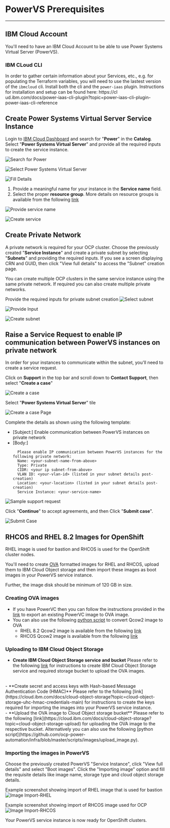 # **PowerVS Prerequisites**
----------------------

## IBM Cloud Account
You'll need to have an IBM Cloud Account to be able to use Power Systems Virtual Server (PowerVS).

### IBM CLoud CLI
In order to gather certain information about your Services, etc., e.g. for populating the Terraform variables, you will need to use the lastest version of the `ibmcloud` cli.
    Install both the cli and the `power-iaas` plugin.
    Instructions for installation and setup can be found here: https://cl ud.ibm.com/docs/power-iaas-cli-plugin?topic=power-iaas-cli-plugin-power-iaas-cli-reference


## Create Power Systems Virtual Server Service Instance

Login to [IBM Cloud Dashboard](https://cloud.ibm.com) and search for "**Power**" in the **Catalog**.
Select "**Power Systems Virtual Server**" and provide all the required inputs
to create the service instance.


![Search for Power](./media/image1.png)

![Select Power Systems Virtual Server](./media/image2.png)


![Fill Details](./media/image3.png)
1. Provide a meaningful name for your instance in the **Service name** field.
2. Select the proper **resource group**. More details on resource groups is available from the following [link](https://cloud.ibm.com/docs/account?topic=account-rgs)

![Provide service name](./media/image4.png)

![Create service](./media/image5.png)

## Create Private Network

A private network is required for your OCP cluster. Choose the previously created "**Service Instance**" and create a private subnet by selecting "**Subnets**" and providing the required inputs. If you see a screen displaying CRN and GUID, then click "View full details" to access the "Subnet" creation page.

You can create multiple OCP clusters in the same service instance using the same private network. If required you can also create multiple private networks.

Provide the required inputs for private subnet creation
![Select subnet](./media/image6.png)

![Provide Input](./media/image7.png)

![Create subnet](./media/image8.png)


## Raise a Service Request to enable IP communication between PowerVS instances on private network
In order for your instances to communicate within the subnet, you'll need to create a service request.

Click on **Support** in the top bar and scroll down to **Contact Support**, then select "**Create a case**"


![Create a case](./media/image9.png)

Select "**Power Systems Virtual Server**" tile

![Create a case Page](./media/image10.png)

Complete the details as shown using the following template:

- [Subject:] Enable communication between PowerVS instances on private network
- [Body:]
  ```
    Please enable IP communication between PowerVS instances for the following private network:
    Name: <your-subnet-name-from-above>
    Type: Private
    CIDR: <your ip subnet-from-above>
    VLAN ID: <your-vlan-id> (listed in your subnet details post-creation)
    Location: <your-location> (listed in your subnet details post-creation)
    Service Instance: <your-service-name>
  ```

![Sample support request ](./media/image11.png)

Click "**Continue**" to accept agreements, and then Click "**Submit case**".

![Submit Case](./media/image12.png)


## RHCOS and RHEL 8.2 Images for OpenShift
RHEL image is used for bastion and RHCOS is used for the OpenShift cluster nodes.

You'll need to create [OVA](https://en.wikipedia.org/wiki/Open_Virtualization_Format) formatted images for RHEL and RHCOS, upload them to IBM Cloud Object storage and then import these images as boot images in your PowerVS service instance.

Further, the image disk should be minimum of 120 GB in size.

### Creating OVA images

- If you have PowerVC then you can follow the instructions provided in the [link](https://www.ibm.com/support/knowledgecenter/en/SSXK2N_1.4.4/com.ibm.powervc.standard.help.doc/powervc_export_image_hmc.html) to export an existing PowerVC image to OVA image.
- You can also use the following [python script](https://github.com/ocp-power-automation/infra/blob/master/scripts/images/convert_qcow2_ova.py) to convert Qcow2 image to OVA
  - RHEL 8.2 Qcow2 image is available from the following [link](https://access.redhat.com/downloads/content/279/ver=/rhel---8/8.2/ppc64le/product-software)
  - RHCOS Qcow2 image is available from the following [link](https://mirror.openshift.com/pub/openshift-v4/ppc64le/dependencies/rhcos/4.5/)

### Uploading to IBM Cloud Object Storage

- **Create IBM Cloud Object Storage service and bucket**
Please refer to the following [link](https://cloud.ibm.com/docs/cloud-object-storage?topic=cloud-object-storage-getting-started-cloud-object-storage) for instructions to create IBM Cloud Object Storage service and required storage bucket to upload the OVA images.
<br>
- **Create secret and access keys with Hash-based Message Authentication Code (HMAC)**
Please refer to the following [link](https://cloud.ibm.com/docs/cloud-object-storage?topic=cloud-object-storage-uhc-hmac-credentials-main) for instructions to create the keys required for importing the images into your PowerVS service instance.
<br>
- **Upload the OVA image to Cloud Object storage bucket**
Please refer to the following [link](https://cloud.ibm.com/docs/cloud-object-storage?topic=cloud-object-storage-upload) for uploading the OVA image to the respective bucket. Alternatively you can also use the following [python script](https://github.com/ocp-power-automation/infra/blob/master/scripts/images/upload_image.py).


### Importing the images in PowerVS
Choose the previously created PowerVS "Service Instance", click "View full details" and select "Boot images".
Click the "Importing image" option and fill the requisite details like image name, storage type and cloud object storage details.

Example screenshot showing import of RHEL image that is used for bastion
![Image Import-RHEL](./media/image-import1.png)

Example screenshot showing import of RHCOS image used for OCP
![Image Import-RHCOS](./media/image-import2.png)


Your PowerVS service instance is now ready for OpenShift clusters.
